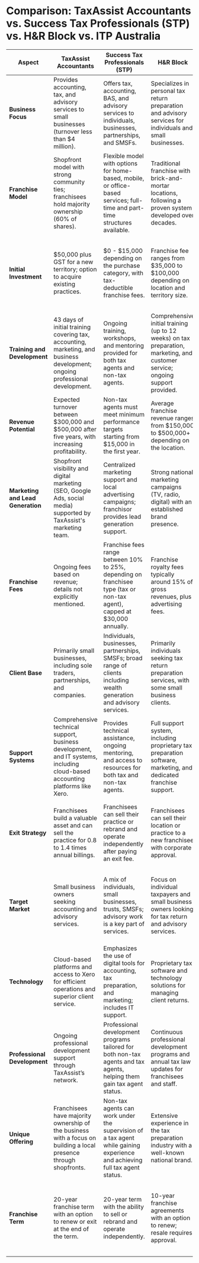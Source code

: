 # Comparison: TaxAssist Accountants vs. Success Tax Professionals (STP) vs. H&R Block vs. ITP Australia

| **Aspect**                         | **TaxAssist Accountants**                                                                                                         | **Success Tax Professionals (STP)**                                                                                           | **H&R Block**                                                                                                                 | **ITP Australia**                                                                                                             |
|------------------------------------|----------------------------------------------------------------------------------------------------------------------------------|------------------------------------------------------------------------------------------------------------------------------|-------------------------------------------------------------------------------------------------------------------------------|-------------------------------------------------------------------------------------------------------------------------------|
| **Business Focus**                 | Provides accounting, tax, and advisory services to small businesses (turnover less than $4 million).                              | Offers tax, accounting, BAS, and advisory services to individuals, businesses, partnerships, and SMSFs.                      | Specializes in personal tax return preparation and advisory services for individuals and small businesses.                    | Specializes in personal and business tax return preparation, including bookkeeping, sole traders, and partnerships.            |
| **Franchise Model**                | Shopfront model with strong community ties; franchisees hold majority ownership (60% of shares).                                  | Flexible model with options for home-based, mobile, or office-based services; full-time and part-time structures available.   | Traditional franchise with brick-and-mortar locations, following a proven system developed over decades.                      | Shopfront model with strong brand recognition; franchisees operate from physical offices with comprehensive support.           |
| **Initial Investment**             | $50,000 plus GST for a new territory; option to acquire existing practices.                                                      | $0 - $15,000 depending on the purchase category, with tax-deductible franchise fees.                                          | Franchise fee ranges from $35,000 to $100,000 depending on location and territory size.                                       | Minimum setup cost of $48,000, with ongoing payments ranging from $20,350 to $185,000 depending on location.                  |
| **Training and Development**       | 43 days of initial training covering tax, accounting, marketing, and business development; ongoing professional development.      | Ongoing training, workshops, and mentoring provided for both tax agents and non-tax agents.                                   | Comprehensive initial training (up to 12 weeks) on tax preparation, marketing, and customer service; ongoing support provided. | Ongoing training and support provided, including marketing, promotional materials, and guidance from experienced professionals.|
| **Revenue Potential**              | Expected turnover between $300,000 and $500,000 after five years, with increasing profitability.                                  | Non-tax agents must meet minimum performance targets starting from $15,000 in the first year.                                 | Average franchise revenue ranges from $150,000 to $500,000+ depending on the location.                                        | Franchisees can expect high-reward potential with income depending on client base and territory size.                         |
| **Marketing and Lead Generation**  | Shopfront visibility and digital marketing (SEO, Google Ads, social media) supported by TaxAssist's marketing team.               | Centralized marketing support and local advertising campaigns; franchisor provides lead generation support.                   | Strong national marketing campaigns (TV, radio, digital) with an established brand presence.                                  | Established national marketing campaigns, including digital and traditional media, to drive brand visibility.                  |
| **Franchise Fees**                 | Ongoing fees based on revenue; details not explicitly mentioned.                                                                 | Franchise fees range between 10% to 25%, depending on franchisee type (tax or non-tax agent), capped at $30,000 annually.     | Franchise royalty fees typically around 15% of gross revenues, plus advertising fees.                                         | Ongoing franchise fees based on revenue, with a range of $20,350 to $185,000 depending on location.                           |
| **Client Base**                    | Primarily small businesses, including sole traders, partnerships, and companies.                                                 | Individuals, businesses, partnerships, SMSFs; broad range of clients including wealth generation and advisory services.       | Primarily individuals seeking tax return preparation services, with some small business clients.                              | Individuals and businesses, including sole traders, partnerships, and companies, with services such as bookkeeping and SMSFs.  |
| **Support Systems**                | Comprehensive technical support, business development, and IT systems, including cloud-based accounting platforms like Xero.     | Provides technical assistance, ongoing mentoring, and access to resources for both tax and non-tax agents.                    | Full support system, including proprietary tax preparation software, marketing, and dedicated franchise support.              | Full support for franchisees, including access to a network of tax professionals, training, and IT systems.                   |
| **Exit Strategy**                  | Franchisees build a valuable asset and can sell the practice for 0.8 to 1.4 times annual billings.                                | Franchisees can sell their practice or rebrand and operate independently after paying an exit fee.                            | Franchisees can sell their location or practice to a new franchisee with corporate approval.                                   | Franchisees can sell their business; details on compensation for goodwill depend on franchise agreements.                     |
| **Target Market**                  | Small business owners seeking accounting and advisory services.                                                                  | A mix of individuals, small businesses, trusts, SMSFs; advisory work is a key part of services.                               | Focus on individual taxpayers and small business owners looking for tax return and advisory services.                         | Primarily individuals and small businesses seeking tax return preparation and related financial services.                     |
| **Technology**                     | Cloud-based platforms and access to Xero for efficient operations and superior client service.                                   | Emphasizes the use of digital tools for accounting, tax preparation, and marketing; includes IT support.                      | Proprietary tax software and technology solutions for managing client returns.                                                 | Proprietary tax software systems to assist in tax preparation and financial management.                                        |
| **Professional Development**       | Ongoing professional development support through TaxAssist’s network.                                                            | Professional development programs tailored for both non-tax agents and tax agents, helping them gain tax agent status.        | Continuous professional development programs and annual tax law updates for franchisees and staff.                            | Ongoing professional development, with updates on tax law, financial planning, and customer service skills.                   |
| **Unique Offering**                | Franchisees have majority ownership of the business with a focus on building a local presence through shopfronts.                | Non-tax agents can work under the supervision of a tax agent while gaining experience and achieving full tax agent status.    | Extensive experience in the tax preparation industry with a well-known national brand.                                        | Established for over 50 years with strong brand recognition and a large client base of over 300,000 Australians.               |
| **Franchise Term**                 | 20-year franchise term with an option to renew or exit at the end of the term.                                                   | 20-year term with the ability to sell or rebrand and operate independently.                                                   | 10-year franchise agreements with an option to renew; resale requires approval.                                                | Standard franchise term of 5 or more years, with an option for renewal; subject to franchise agreement conditions.             |

